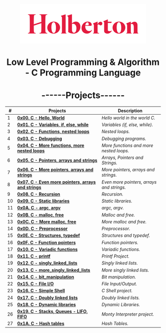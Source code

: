 <div align="center">
    <a href="https://www.holbertonschool.com/"><img src="https://raw.githubusercontent.com/Nachop51/Nachop51/main/logos/holberton.png"></a>
</div>

<h1 align="center">Low Level Programming & Algorithm - C Programming Language </h1>

<h1 align="center">------Projects------</h1>

| **#** | **Projects**                                                                           | **Description**                             |
| ----- | -------------------------------------------------------------------------------------- | ------------------------------------------- |
|   1   | **[0x00. C - Hello, World](./0x00-hello_world)**                                       | *Hello world in the world C.*               |
|   2   | **[0x01. C - Variables, if, else, while](./0x01-variables_if_else_while)**             | *Variables (if, else, while).*              |
|   3   | **[0x02. C - Functions, nested loops](./0x02-functions_nested_loops)**                 | *Nested loops.*                             |
|   4   | **[0x03. C - Debugging](./0x03-debugging)**                                            | *Debugging programs.*                       |
|   5   | **[0x04. C - More functions, more nested loops](./0x04-more_functions_nested_loops)**  | *More functions and more nested loops.*     |
|   6   | **[0x05. C - Pointers, arrays and strings](./0x05-pointers_arrays_strings)**           | *Arrays, Pointers and Strings.*             |
|   7   | **[0x06. C - More pointers, arrays and strings](./0x06-pointers_arrays_strings)**      | *More pointers, arrays and strings.*        |
|   8   | **[0x07. C - Even more pointers, arrays and strings](./0x07-pointers_arrays_strings)** | *Even more pointers, arrays and strings.*   |
|   9   | **[0x08. C - Recursion](./0x08-recursion)**                                            | *Recursion.*                                |
|  10   | **[0x09. C - Static libraries](./0x09-static_libraries)**                              | *Static libraries.*                         |
|  11   | **[0x0A. C - argc, argv](./0x0A-argc_argv)**                                           | *argc, argv.*                               |
|  12   | **[0x0B. C - malloc, free](./0x0B-malloc_free)**                                       | *Malloc and free.*                          |
|  13   | **[0x0C. C - More malloc, free](./0x0C-more_malloc_free)**                             | *More malloc and free.*                     |
|  14   | **[0x0D. C - Preprocessor](./0x0D-preprocessor)**                                      | *Preprocessor.*                             |
|  15   | **[0x0E. C - Structures, typedef](./0x0E-structures_typedef)**                         | *Structures and typedef.*                   |
|  16   | **[0x0F. C - Function pointers](./00x0F-function_pointers)**                           | *Function pointers.*                        |
|  17   | **[0x10. C - Variadic functions](./0x10-variadic_functions)**                          | *Variadic functions.*                       |
|  18   | **[0x11. C - printf](https://github.com/Nachop51/printf)**                             | *Printf Project.*                           |
|  19   | **[0x12. C - singly_linked_lists](./0x12-singly_linked_lists)**                        | *Singly linked lists.*                      |
|  20   | **[0x13. C - more_singly_linked_lists](./0x13-more_singly_linked_lists)**              | *More singly linked lists.*                 |
|  21   | **[0x14. C - bit_manipulation](./0x14-bit_manipulation)**                              | *Bit manipulation.*                         |
|  22   | **[0x15. C - File I/O](./0x15-file_io)**                                               | *File Input/Output.*                        |
|  23   | **[0x16. C - Simple Shell](https://github.com/Nachop51/simple_shell)**                 | *C Shell project.*                          |
|  24   | **[0x17. C - Doubly linked lists](./0x17-doubly_linked_lists)**                        | *Doubly linked lists.*                      |
|  25   | **[0x18. C - Dynamic libraries](./0x18-dynamic_libraries)**                            | *Dynamic Libraries.*                        |
|  26   | **[0x19. C - Stacks, Queues - LIFO, FIFO](https://github.com/Nachop51/monty)**         | *Monty Interpreter project.*                |
|  27   | **[0x1A. C - Hash tables](./0x1A-hash_tables)**                                        | *Hash Tables.*                              |
